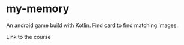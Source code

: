 # my-memory
An android game build with Kotlin. Find card to find matching images.

Link to the course [](https://www.youtube.com/watch?v=C2DBDZKkLss)
